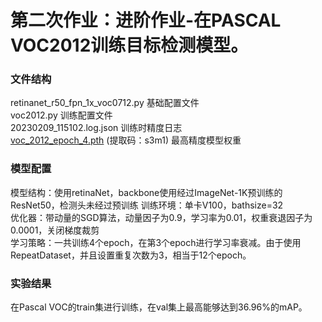 # 第二次作业：进阶作业-在PASCAL VOC2012训练目标检测模型。
### 文件结构
retinanet_r50_fpn_1x_voc0712.py 基础配置文件  
voc2012.py                      训练配置文件  
20230209_115102.log.json        训练时精度日志  
[voc_2012_epoch_4.pth](https://pan.baidu.com/s/1STtSLS1GtyAd4oT73x1c5A) (提取码：s3m1) 最高精度模型权重    

### 模型配置
模型结构：使用retinaNet，backbone使用经过ImageNet-1K预训练的ResNet50，检测头未经过预训练 
训练环境：单卡V100，bathsize=32  
优化器：带动量的SGD算法，动量因子为0.9，学习率为0.01，权重衰退因子为0.0001，关闭梯度裁剪  
学习策略：一共训练4个epoch，在第3个epoch进行学习率衰减。由于使用RepeatDataset，并且设置重复次数为3，相当于12个epoch。

### 实验结果  
在Pascal VOC的train集进行训练，在val集上最高能够达到36.96%的mAP。